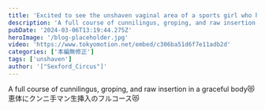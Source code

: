 ```yaml
---
title: 'Excited to see the unshaven vaginal area of a sports girl who has been dancing all her life'
description: 'A full course of cunnilingus, groping, and raw insertion in a graceful body😻'
pubDate: '2024-03-06T13:19:44.275Z'
heroImage: '/blog-placeholder.jpg'
video: 'https://www.tokyomotion.net/embed/c306ba51d6f7e11adb2d'
categories: ['本編無修正']
tags: ['unshaven']
author: '["Sexford_Circus"]'
---
```


A full course of cunnilingus, groping, and raw insertion in a graceful body😻<br>
恵体にクンニ手マン生挿入のフルコース😻




